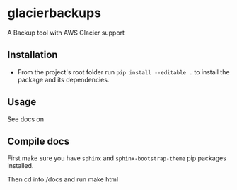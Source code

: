 # glacierbackups
A Backup tool with AWS Glacier support

## Installation

* From the project's root folder run `pip install --editable .` to install the package and its dependencies.

## Usage

See docs on <put doc hosting here>

## Compile docs

First make sure you have `sphinx` and `sphinx-bootstrap-theme` pip packages installed.

Then cd into <project folder>/docs and run make html
